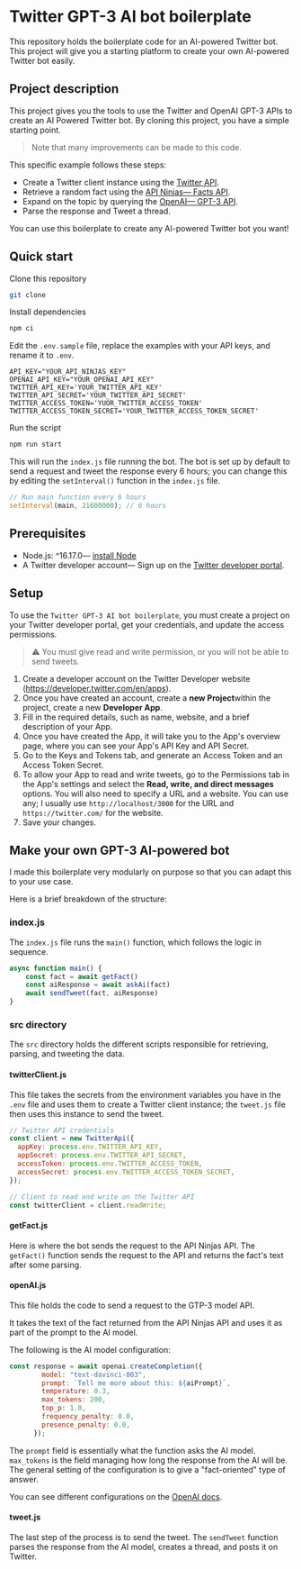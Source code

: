# Twitter GPT-3 AI bot boilerplate

 This repository holds the boilerplate code for an AI-powered Twitter bot. This project will give you a starting platform to create your own AI-powered Twitter bot easily. 

## Project description

This project gives you the tools to use the Twitter and OpenAI GPT-3 APIs to create an AI Powered Twitter bot. By cloning this project, you have a simple starting point.

> Note that many improvements can be made to this code.

This specific example follows these steps:

* Create a Twitter client instance using the [Twitter API](https://developer.twitter.com/en/docs/twitter-api/getting-started/about-twitter-api).
* Retrieve a random fact using the [API Ninjas— Facts API](https://api-ninjas.com/api/facts).
* Expand on the topic by querying the [OpenAI— GPT-3 API](https://platform.openai.com/docs/api-reference/introduction).
* Parse the response and Tweet a thread.

You can use this boilerplate to create any AI-powered Twitter bot you want!

## Quick start

Clone this repository

```sh
git clone
```

Install dependencies

```sh
npm ci
```

Edit the `.env.sample` file, replace the examples with your API keys, and rename it to `.env`.

```env
API_KEY="YOUR_API_NINJAS_KEY"
OPENAI_API_KEY="YOUR_OPENAI_API_KEY"
TWITTER_API_KEY='YOUR_TWITTER_API_KEY'
TWITTER_API_SECRET='YOUR_TWITTER_API_SECRET'
TWITTER_ACCESS_TOKEN='YUOR_TWITTER_ACCESS_TOKEN'
TWITTER_ACCESS_TOKEN_SECRET='YOUR_TWITTER_ACCESS_TOKEN_SECRET'
```

Run the script

```sh
npm run start
```

This will run the `index.js` file running the bot. The bot is set up by default to send a request and tweet the response every 6 hours; you can change this by editing the `setInterval()` function in the `index.js` file.

```js
// Run main function every 6 hours
setInterval(main, 21600000); // 6 hours
```

## Prerequisites

* Node.js: ^16.17.0— [install Node](https://nodejs.org/en/download/)
* A Twitter developer account— Sign up on the [Twitter developer portal](https://developer.twitter.com).

## Setup

To use the `Twitter GPT-3 AI bot boilerplate`, you must create a project on your Twitter developer portal, get your credentials, and update the access permissions.

> :warning: You must give read and write permission, or you will not be able to send tweets.

1. Create a developer account on the Twitter Developer website (https://developer.twitter.com/en/apps).
1. Once you have created an account, create a **new Project**within the project, create a new **Developer App**.
1. Fill in the required details, such as name, website, and a brief description of your App.
1. Once you have created the App, it will take you to the App's overview page, where you can see your App's API Key and API Secret.
1. Go to the Keys and Tokens tab, and generate an Access Token and an Access Token Secret.
1. To allow your App to read and write tweets, go to the Permissions tab in the App's settings and select the **Read, write, and direct messages** options. You will also need to specify a URL and a website. You can use any; I usually use `http://localhost/3000` for the URL and `https://twitter.com/` for the website.
1. Save your changes.

## Make your own GPT-3 AI-powered bot 

I made this boilerplate very modularly on purpose so that you can adapt this to your use case. 

Here is a brief breakdown of the structure:

### index.js

The `index.js` file runs the `main()` function, which follows the logic in sequence.

```js
async function main() {
    const fact = await getFact()
    const aiResponse = await askAi(fact)
    await sendTweet(fact, aiResponse)
}
```

### src directory 

The `src` directory holds the different scripts responsible for retrieving, parsing, and tweeting the data.

#### twitterClient.js

This file takes the secrets from the environment variables you have in the `.env` file and uses them to create a Twitter client instance; the `tweet.js` file then uses this instance to send the tweet.

```js
// Twitter API credentials
const client = new TwitterApi({
  appKey: process.env.TWITTER_API_KEY,
  appSecret: process.env.TWITTER_API_SECRET,
  accessToken: process.env.TWITTER_ACCESS_TOKEN,
  accessSecret: process.env.TWITTER_ACCESS_TOKEN_SECRET,
});

// Client to read and write on the Twitter API
const twitterClient = client.readWrite;
```

#### getFact.js

Here is where the bot sends the request to the API Ninjas API. The `getFact()` function sends the request to the API and returns the fact's text after some parsing.

#### openAI.js

This file holds the code to send a request to the GTP-3 model API. 

It takes the text of the fact returned from the API Ninjas API and uses it as part of the prompt to the AI model. 

The following is the AI model configuration:

```js
const response = await openai.createCompletion({
        model: "text-davinci-003",
        prompt: `Tell me more about this: ${aiPrompt}`,
        temperature: 0.3,
        max_tokens: 200,
        top_p: 1.0,
        frequency_penalty: 0.0,
        presence_penalty: 0.0,
      });
```

The `prompt` field is essentially what the function asks the AI model. `max_tokens` is the field managing how long the response from the AI will be. The general setting of the configuration is to give a "fact-oriented" type of answer. 

You can see different configurations on the [OpenAI docs](https://platform.openai.com/examples). 

#### tweet.js

The last step of the process is to send the tweet. The `sendTweet` function parses the response from the AI model, creates a thread, and posts it on Twitter.